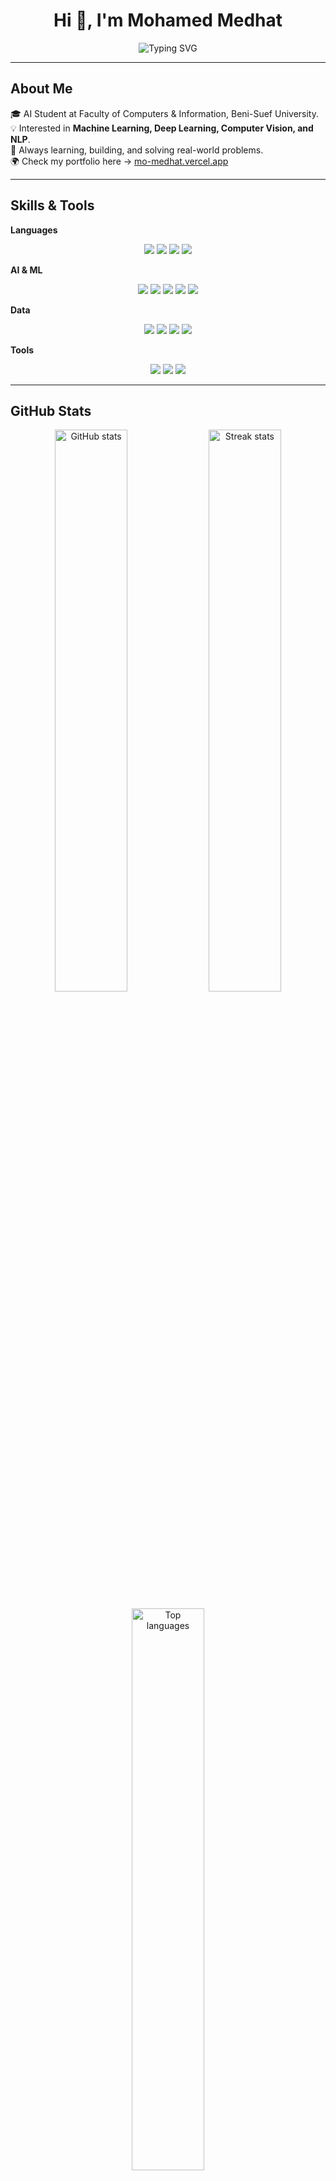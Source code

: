 <h1 align="center">Hi 👋, I'm Mohamed Medhat</h1>

<p align="center">
  <img src="https://readme-typing-svg.herokuapp.com?font=Fira+Code&size=22&pause=1000&color=1F72F7&width=700&lines=AI+Engineer+%7C+Machine+Learning+%7C+Deep+Learning;Computer+Vision+%7C+NLP+%7C+Data+Analysis;Always+Learning+%26+Building+Cool+Things" alt="Typing SVG" />
</p>

---

## About Me
🎓 AI Student at Faculty of Computers & Information, Beni-Suef University.  
💡 Interested in **Machine Learning, Deep Learning, Computer Vision, and NLP**.  
🚀 Always learning, building, and solving real-world problems.  
🌍 Check my portfolio here → [mo-medhat.vercel.app](https://mo-medhat.vercel.app/)  

---

## Skills & Tools

**Languages**
<p align="center">
  <img src="https://img.shields.io/badge/Python-3776AB?style=for-the-badge&logo=python&logoColor=white"/>
  <img src="https://img.shields.io/badge/C++-00599C?style=for-the-badge&logo=cplusplus&logoColor=white"/>
  <img src="https://img.shields.io/badge/Java-ED8B00?style=for-the-badge&logo=java&logoColor=white"/>
  <img src="https://img.shields.io/badge/JavaScript-F7DF1E?style=for-the-badge&logo=javascript&logoColor=black"/>
</p>

**AI & ML**
<p align="center">
  <img src="https://img.shields.io/badge/TensorFlow-FF6F00?style=for-the-badge&logo=tensorflow&logoColor=white"/>
  <img src="https://img.shields.io/badge/PyTorch-EE4C2C?style=for-the-badge&logo=pytorch&logoColor=white"/>
  <img src="https://img.shields.io/badge/scikit--learn-F7931E?style=for-the-badge&logo=scikitlearn&logoColor=white"/>
  <img src="https://img.shields.io/badge/OpenCV-5C3EE8?style=for-the-badge&logo=opencv&logoColor=white"/>
  <img src="https://img.shields.io/badge/NLTK-85C146?style=for-the-badge&logo=python&logoColor=white"/>
</p>

**Data**
<p align="center">
  <img src="https://img.shields.io/badge/Pandas-150458?style=for-the-badge&logo=pandas&logoColor=white"/>
  <img src="https://img.shields.io/badge/Numpy-013243?style=for-the-badge&logo=numpy&logoColor=white"/>
  <img src="https://img.shields.io/badge/Matplotlib-4063A0?style=for-the-badge&logo=python&logoColor=white"/>
  <img src="https://img.shields.io/badge/Seaborn-9E3F97?style=for-the-badge&logo=python&logoColor=white"/>
</p>

**Tools**
<p align="center">
  <img src="https://img.shields.io/badge/Git-F05032?style=for-the-badge&logo=git&logoColor=white"/>
  <img src="https://img.shields.io/badge/GitHub-181717?style=for-the-badge&logo=github&logoColor=white"/>
  <img src="https://img.shields.io/badge/Vercel-000000?style=for-the-badge&logo=vercel&logoColor=white"/>
</p>

---

## GitHub Stats
<p align="center">
  <img width="48%" src="https://github-readme-stats.vercel.app/api?username=Mo-Medhat-1&show_icons=true&theme=radical&count_private=false" alt="GitHub stats"/>
  <img width="48%" src="https://github-readme-streak-stats.herokuapp.com/?user=Mo-Medhat-1&theme=radical" alt="Streak stats"/>
</p>

<p align="center">
  <img width="48%" src="https://github-readme-stats.vercel.app/api/top-langs/?username=Mo-Medhat-1&layout=compact&theme=radical&count_private=false&hide=html,css" alt="Top languages"/>
</p>

---

## Featured Projects
<p align="center">
  <a href="https://github.com/Mo-Medhat-1/YourProject1">
    <img src="https://github-readme-stats.vercel.app/api/pin/?username=Mo-Medhat-1&repo=YourProject1&theme=radical"/>
  </a>
  <a href="https://github.com/Mo-Medhat-1/YourProject2">
    <img src="https://github-readme-stats.vercel.app/api/pin/?username=Mo-Medhat-1&repo=YourProject2&theme=radical"/>
  </a>
</p>

---

## Connect with Me
<p align="center">
  <a href="https://www.linkedin.com/in/m0-medhat/">
    <img src="https://img.shields.io/badge/LinkedIn-0077B5?style=for-the-badge&logo=linkedin&logoColor=white"/>
  </a>
  <a href="https://t.me/M0_Medhat">
    <img src="https://img.shields.io/badge/Telegram-2CA5E0?style=for-the-badge&logo=telegram&logoColor=white"/>
  </a>
  <a href="mailto:mohamedmedhatsoliman1@gmail.com">
    <img src="https://img.shields.io/badge/Email-D14836?style=for-the-badge&logo=gmail&logoColor=white"/>
  </a>
</p>

---

✨ Focused on **AI, Machine Learning, and Problem Solving** | Open for collaborations 🚀
